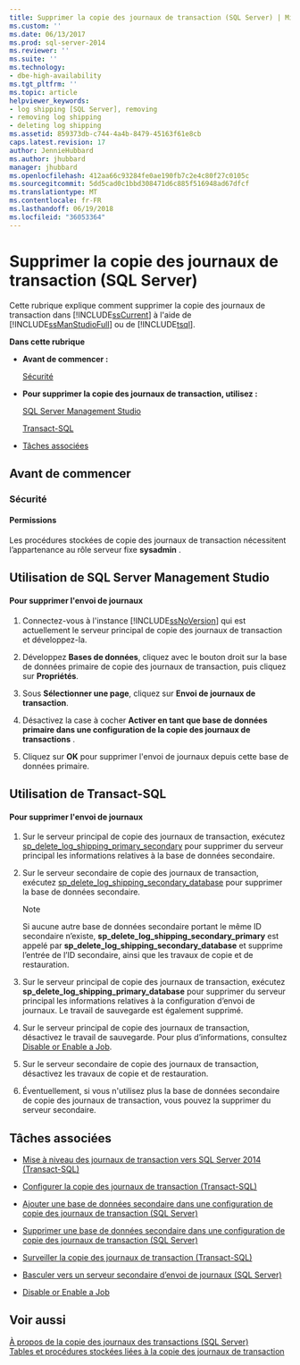 ```yaml
---
title: Supprimer la copie des journaux de transaction (SQL Server) | Microsoft Docs
ms.custom: ''
ms.date: 06/13/2017
ms.prod: sql-server-2014
ms.reviewer: ''
ms.suite: ''
ms.technology:
- dbe-high-availability
ms.tgt_pltfrm: ''
ms.topic: article
helpviewer_keywords:
- log shipping [SQL Server], removing
- removing log shipping
- deleting log shipping
ms.assetid: 859373db-c744-4a4b-8479-45163f61e8cb
caps.latest.revision: 17
author: JennieHubbard
ms.author: jhubbard
manager: jhubbard
ms.openlocfilehash: 412aa66c93284fe0ae190fb7c2e4c80f27c0105c
ms.sourcegitcommit: 5dd5cad0c1bbd308471d6c885f516948ad67dfcf
ms.translationtype: MT
ms.contentlocale: fr-FR
ms.lasthandoff: 06/19/2018
ms.locfileid: "36053364"
---
```

# <a name="remove-log-shipping-sql-server"></a>Supprimer la copie des journaux de transaction (SQL Server)
  Cette rubrique explique comment supprimer la copie des journaux de transaction dans [!INCLUDE[ssCurrent](../../includes/sscurrent-md.md)] à l'aide de [!INCLUDE[ssManStudioFull](../../includes/ssmanstudiofull-md.md)] ou de [!INCLUDE[tsql](../../includes/tsql-md.md)].  
  
 **Dans cette rubrique**  
  
-   **Avant de commencer :**  
  
     [Sécurité](#Security)  
  
-   **Pour supprimer la copie des journaux de transaction, utilisez :**  
  
     [SQL Server Management Studio](#SSMSProcedure)  
  
     [Transact-SQL](#TsqlProcedure)  
  
-   [Tâches associées](#RelatedTasks)  
  
##  <a name="BeforeYouBegin"></a> Avant de commencer  
  
###  <a name="Security"></a> Sécurité  
  
####  <a name="Permissions"></a> Permissions  
 Les procédures stockées de copie des journaux de transaction nécessitent l’appartenance au rôle serveur fixe **sysadmin** .  
  
##  <a name="SSMSProcedure"></a> Utilisation de SQL Server Management Studio  
  
#### <a name="to-remove-log-shipping"></a>Pour supprimer l'envoi de journaux  
  
1.  Connectez-vous à l'instance [!INCLUDE[ssNoVersion](../../includes/ssnoversion-md.md)] qui est actuellement le serveur principal de copie des journaux de transaction et développez-la.  
  
2.  Développez **Bases de données**, cliquez avec le bouton droit sur la base de données primaire de copie des journaux de transaction, puis cliquez sur **Propriétés**.  
  
3.  Sous **Sélectionner une page**, cliquez sur **Envoi de journaux de transaction**.  
  
4.  Désactivez la case à cocher **Activer en tant que base de données primaire dans une configuration de la copie des journaux de transactions** .  
  
5.  Cliquez sur **OK** pour supprimer l'envoi de journaux depuis cette base de données primaire.  
  
##  <a name="TsqlProcedure"></a> Utilisation de Transact-SQL  
  
#### <a name="to-remove-log-shipping"></a>Pour supprimer l'envoi de journaux  
  
1.  Sur le serveur principal de copie des journaux de transaction, exécutez [sp_delete_log_shipping_primary_secondary](/sql/relational-databases/system-stored-procedures/sp-delete-log-shipping-primary-secondary-transact-sql) pour supprimer du serveur principal les informations relatives à la base de données secondaire.  
  
2.  Sur le serveur secondaire de copie des journaux de transaction, exécutez [sp_delete_log_shipping_secondary_database](/sql/relational-databases/system-stored-procedures/sp-delete-log-shipping-secondary-database-transact-sql) pour supprimer la base de données secondaire.  
  
    > [!NOTE]  
    >  Si aucune autre base de données secondaire portant le même ID secondaire n’existe, **sp_delete_log_shipping_secondary_primary** est appelé par **sp_delete_log_shipping_secondary_database** et supprime l’entrée de l’ID secondaire, ainsi que les travaux de copie et de restauration.  
  
3.  Sur le serveur principal de copie des journaux de transaction, exécutez **sp_delete_log_shipping_primary_database** pour supprimer du serveur principal les informations relatives à la configuration d’envoi de journaux. Le travail de sauvegarde est également supprimé.  
  
4.  Sur le serveur principal de copie des journaux de transaction, désactivez le travail de sauvegarde. Pour plus d’informations, consultez [Disable or Enable a Job](../../ssms/agent/disable-or-enable-a-job.md).  
  
5.  Sur le serveur secondaire de copie des journaux de transaction, désactivez les travaux de copie et de restauration.  
  
6.  Éventuellement, si vous n'utilisez plus la base de données secondaire de copie des journaux de transaction, vous pouvez la supprimer du serveur secondaire.  
  
##  <a name="RelatedTasks"></a> Tâches associées  
  
-   [Mise à niveau des journaux de transaction vers SQL Server 2014 &#40;Transact-SQL&#41;](upgrading-log-shipping-to-sql-server-2016-transact-sql.md)  
  
-   [Configurer la copie des journaux de transaction &#40;Transact-SQL&#41;](configure-log-shipping-sql-server.md)  
  
-   [Ajouter une base de données secondaire dans une configuration de copie des journaux de transaction &#40;SQL Server&#41;](add-a-secondary-database-to-a-log-shipping-configuration-sql-server.md)  
  
-   [Supprimer une base de données secondaire dans une configuration de copie des journaux de transaction &#40;SQL Server&#41;](remove-a-secondary-database-from-a-log-shipping-configuration-sql-server.md)  
  
-   [Surveiller la copie des journaux de transaction &#40;Transact-SQL&#41;](monitor-log-shipping-transact-sql.md)  
  
-   [Basculer vers un serveur secondaire d’envoi de journaux &#40;SQL Server&#41;](fail-over-to-a-log-shipping-secondary-sql-server.md)  
  
-   [Disable or Enable a Job](../../ssms/agent/disable-or-enable-a-job.md)  
  
## <a name="see-also"></a>Voir aussi  
 [À propos de la copie des journaux des transactions &#40;SQL Server&#41;](about-log-shipping-sql-server.md)   
 [Tables et procédures stockées liées à la copie des journaux de transaction](log-shipping-tables-and-stored-procedures.md)  
  
  
